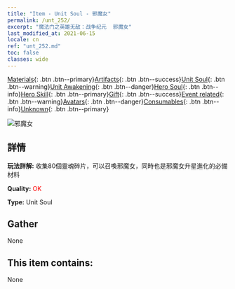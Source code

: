 ```yaml
---
title: "Item - Unit Soul - 邪魔女"
permalink: /unt_252/
excerpt: "魔法门之英雄无敌：战争纪元  邪魔女"
last_modified_at: 2021-06-15
locale: cn
ref: "unt_252.md"
toc: false
classes: wide
---
```

 [Materials](/ItemsCN/){: .btn .btn--primary}[Artifacts](/ItemsCN/Artifacts/){: .btn .btn--success}[Unit Soul](/ItemsCN/UnitSoul/){: .btn .btn--warning}[Unit Awakening](/ItemsCN/UnitAwakening/){: .btn .btn--danger}[Hero Soul](/ItemsCN/HeroSoul/){: .btn .btn--info}[Hero Skill](/ItemsCN/HeroSkill/){: .btn .btn--primary}[Gift](/ItemsCN/Gift/){: .btn .btn--success}[Event related](/ItemsCN/Events/){: .btn .btn--warning}[Avatars](/ItemsCN/Avatars/){: .btn .btn--danger}[Consumables](/ItemsCN/Consumables/){: .btn .btn--info}[Unknown](/ItemsCN/Unknown/){: .btn .btn--primary}

 ![邪魔女](/images/u/ti_xiemonv.jpg)

## 詳情
 **玩法詳解:** 收集80個靈魂碎片，可以召喚邪魔女，同時也是邪魔女升星進化的必備材料

 **Quality:** <span style="color: #FF0000">OK</span>

 **Type:** Unit Soul

## Gather

  None

## This item contains:

  None

